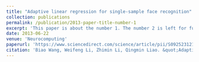 ```yaml
---
title: "Adaptive linear regression for single-sample face recognition"
collection: publications
permalink: /publication/2013-paper-title-number-1
excerpt: 'This paper is about the number 1. The number 2 is left for future work.'
date: 2013-06-22
venue: 'Neurocomputing'
paperurl: 'https://www.sciencedirect.com/science/article/pii/S0925231213001239'
citation: 'Biao Wang, Weifeng Li, Zhimin Li, Qingmin Liao. &quot;Adaptive linear regression for single-sample face recognition. &quot; <i>Neurocomputing</i>, 2013.'
---
```

